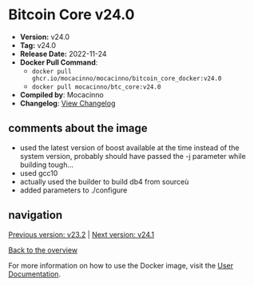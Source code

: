 # Bitcoin Core v24.0

- **Version:** v24.0
- **Tag:** v24.0
- **Release Date:** 2022-11-24
- **Docker Pull Command**:
  - `docker pull ghcr.io/mocacinno/mocacinno/bitcoin_core_docker:v24.0`
  - `docker pull mocacinno/btc_core:v24.0`
- **Compiled by**: Mocacinno
- **Changelog**: [View Changelog](https://github.com/bitcoin/bitcoin/blob/v24.0/doc/release-notes.md)

## comments about the image

- used the latest version of boost available at the time instead of the system version, probably should have passed the -j parameter while building tough...
- used gcc10
- actually used the builder to build db4 from sourceù
- added parameters to ./configure

## navigation

[Previous version: v23.2](./v23.2.md) | [Next version: v24.1](./v24.1.md)

[Back to the overview](./Readme.md)

For more information on how to use the Docker image, visit the [User Documentation](../userdocs/README.md).
